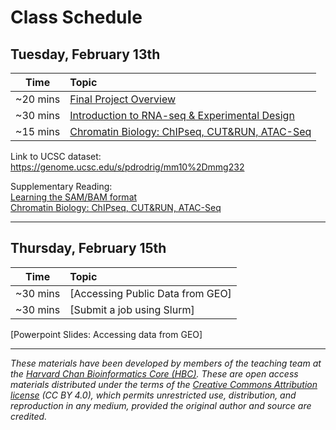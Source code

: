# Class Schedule

## Tuesday, February 13th 

| Time |  Topic  |  
|:-----------:|:----------| 
| ~20 mins| [Final Project Overview](../lectures/GuidelinesforFinalProject.pdf) | 
| ~30 mins | [Introduction to RNA-seq & Experimental Design](../lectures/Lecture4-MMG232.pdf) |
| ~15 mins| [Chromatin Biology: ChIPseq, CUT&RUN, ATAC-Seq](../lectures/Lecture11-MMG232.pdf) |

Link to UCSC dataset: https://genome.ucsc.edu/s/pdrodrig/mm10%2Dmmg232 

Supplementary Reading:  
[Learning the SAM/BAM format](../lessons/06_Learning_the_SAM_BAM_format.md)   
[Chromatin Biology: ChIPseq, CUT&RUN, ATAC-Seq](../lessons/06_Chromatin_Biology.md) 

***

## Thursday, February 15th 

| Time |  Topic  |  
|:-----------:|:----------| 
| ~30 mins| [Accessing Public Data from GEO]| 
| ~30 mins| [Submit a job using Slurm]| 

[Powerpoint Slides: Accessing data from GEO]

***



*These materials have been developed by members of the teaching team at the [Harvard Chan Bioinformatics Core (HBC)](http://bioinformatics.sph.harvard.edu/). These are open access materials distributed under the terms of the [Creative Commons Attribution license](https://creativecommons.org/licenses/by/4.0/) (CC BY 4.0), which permits unrestricted use, distribution, and reproduction in any medium, provided the original author and source are credited.*
